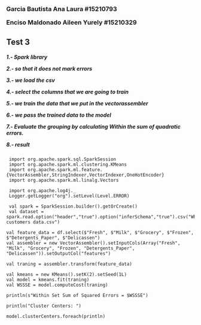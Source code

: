  
<H3 aling="center">

 Garcia Bautista Ana Laura #15210793
 
 Enciso Maldonado Aileen Yurely #15210329</H3>
 
 <H2> Test 3 </H2>
 
 <H5 aling="center">
 
1.- Spark library
 
2.- so that it does not mark errors

3.- we load the csv

4.- select the columns that we are going to train

5.- we train the data that we put in the vectorassembler

6.- we pass the trained data to the model

7.- Evaluate the grouping by calculating Within the sum of quadratic errors.

8.- result </H5>

     import org.apache.spark.sql.SparkSession
     import org.apache.spark.ml.clustering.KMeans
     import org.apache.spark.ml.feature.{VectorAssembler,StringIndexer,VectorIndexer,OneHotEncoder}
     import org.apache.spark.ml.linalg.Vectors

     import org.apache.log4j._
     Logger.getLogger("org").setLevel(Level.ERROR)

     val spark = SparkSession.builder().getOrCreate()
     val dataset = spark.read.option("header","true").option("inferSchema","true").csv("Wholesale customers data.csv")

    val feature_data = df.select($"Fresh", $"Milk", $"Grocery", $"Frozen", $"Detergents_Paper", $"Delicassen")
    val assembler = new VectorAssembler().setInputCols(Array("Fresh", "Milk", "Grocery", "Frozen", "Detergents_Paper",   
    "Delicassen")).setOutputCol("features")

    val traning = assembler.transform(feature_data)

    val kmeans = new KMeans().setK(2).setSeed(1L)      
    val model = kmeans.fit(traning)
    val WSSSE = model.computeCost(traning)
    
    println(s"Within Set Sum of Squared Errors = $WSSSE")
    
    println("Cluster Centers: ")
    
    model.clusterCenters.foreach(println)


